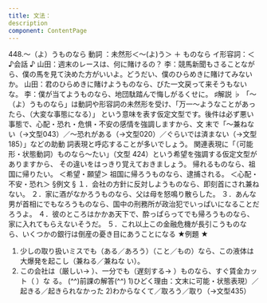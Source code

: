 ```yaml
---
title: 文法：
description
component: ContentPage
---
```



448.～（よ）うものなら
動詞 ：未然形＜～(よ)う＞ ＋ ものなら
イ形容詞：＜
♪会話 ♪
山田：週末のレースは、何に賭けるの？
李：競馬新聞もさることながら、僕の馬を見て決めた方がいいよ。どうだい、僕のひらめきに賭けてみないか。 山田：君のひらめきに賭けようものなら、びた一文戻って来そうもないな。
李：僕が当てようものなら、地団駄踏んで悔しがるくせに。
♯解説 ♭
「～（よ）うものなら」は動詞や形容詞の未然形を受け、「万一～ようなことがあったら、（大変な事態になる）」
という意味を表す仮定文型です。後件は必ず悪い事態で、心配・恐れ・危惧・不安の感情を強調しますから、文 末で「～兼ねない（→文型043）／～恐れがある（→文型020）／ぐらいでは済まない（→文型185）」などの助動 詞表現と呼応することが多いでしょう。
関連表現に「（可能形・状態動詞）ものなら～たい」（文型 424）という希望を強調する仮定文型がありますから、 その違いをはっきり覚えておきましょう。
帰れるものなら、祖国に帰りたい。 ＜希望・願望＞ 祖国に帰ろうものなら、逮捕される。 ＜心配・不安・恐れ＞
§例文 §
１．会社の方針に反対しようものなら、即刻首にされ兼ねない。
２．家に酒がなかろうものなら、父は母を怒鳴り散らした。
３．あんな男が首相にでもなろうものなら、国中の刑務所が政治犯でいっぱいになることだろうよ。
４．彼のところはかかあ天下で、酔っぱらってでも帰ろうものなら、家に入れてもらえないそうだ。
５．これ以上この金融危機が長引こうものなら、いくつかの銀行は倒産の憂き目にあうことになる
★例題 ★
1) 少しの取り扱いミスでも（ある／あろう）（こと／もの）なら、この液体は大爆発を起こし（兼ねる／兼ねな い）。
2) この会社は（厳しい→ ）、一分でも（遅刻する→ ）ものなら、すぐ賃金カット（ ）な
る。
(^^)前課の解答(^^)
1)ひどく理由：文末に可能・状態表現）／起きる／起きられなかった
2)わからなくて／取ろう／取り（→文型435）
